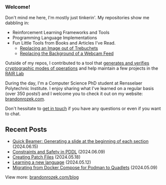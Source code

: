 <!-- Automatically generated - do not edit directly -->
### Welcome!

Don't mind me here, I'm mostly just tinkerin'.
My repositories show me dabbling in: 
- Reinforcement Learning Frameworks and Tools
- Programming Language Implementations
- Fun Little Tools from Books and Articles I've Read.
  - [Replacing an Image out of Trebuchets](https://github.com/Brandon-Rozek/treimage)
  - [Replacing the Background of a Webcam Feed](https://github.com/Brandon-Rozek/bodypix-background)
  
Outside of my repos, I contributed to a tool that [generates and verifies cryptographic modes of operations](https://github.com/cryptosolvers/CryptoSolve)
and help maintain a few projects in the [RAIR Lab](https://github.com/RAIRLab) 

During the day, I'm a Computer Science PhD student at Rensselaer Polytechnic Institute.
I enjoy sharing what I've learned on a regular basis (over 350 posts!)
and I welcome you to check it out on my website: [brandonrozek.com](https://brandonrozek.com).

Don't hessitate to [get in touch](https://brandonrozek.com/contact/)
if you have any questions or even if you want to chat. 

## Recent Posts

- [Quick Beamer: Generating a slide at the beginning of each section](https://brandonrozek.com/blog/beamer-gen-slide-at-section/) (2024.06.15)
- [Constraints and Safety in PDDL](https://brandonrozek.com/blog/safety-constraints-pddl/) (2024.06.09)
- [Creating Patch Files](https://brandonrozek.com/blog/patch-files/) (2024.05.18)
- [Learning a new language](https://brandonrozek.com/blog/learning-language/) (2024.05.12)
- [Migrating from Docker Compose for Podman to Quadlets](https://brandonrozek.com/blog/migrating-docker-compose-podman-quadlets/) (2024.05.09)

View more: [brandonrozek.com/blog](https://brandonrozek.com/blog)